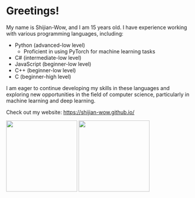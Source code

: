 # Greetings!

My name is Shijian-Wow, and I am 15 years old. I have experience working with various programming languages, including:

* Python (advanced-low level)
	+ Proficient in using PyTorch for machine learning tasks
* C# (intermediate-low level)
* JavaScript (beginner-low level)
* C++ (beginner-low level)
* C (beginner-high level)

I am eager to continue developing my skills in these languages and exploring new opportunities in the field of computer science, particularly in machine learning and deep learning.

Check out my website:
https://shijian-wow.github.io/

<p><img src="https://github-readme-stats.vercel.app/api?username=shijian-wow&show_icons=true&theme=transparent&hide_border=true" height="192px">
<img src="https://github-readme-stats.vercel.app/api/top-langs?username=shijian-wow&theme=transparent&hide_border=true&layout=compact&langs_count=10&hide=css" height="192px"></p>
